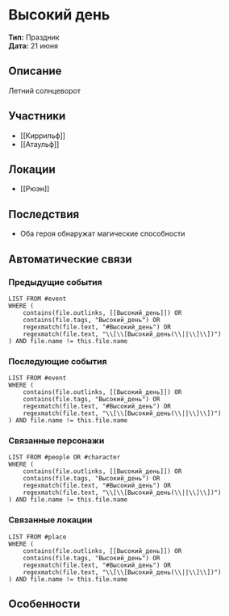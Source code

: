 ﻿---
created: 2025-08-05
name: Высокий день
aliases:
  - Высокий день
type: Праздник
date: 21 июня
tags:
  - event
  - праздник
---

# Высокий день

**Тип:** Праздник  
**Дата:** 21 июня  

## Описание
Летний солнцеворот

## Участники
- [[Киррильф]]
- [[Атаульф]]


## Локации
- [[Рюэн]]


## Последствия
- Оба героя обнаружат магические способности


## Автоматические связи
### Предыдущие события
```dataview
LIST FROM #event
WHERE (
    contains(file.outlinks, [[Высокий_день]]) OR
    contains(file.tags, "Высокий_день") OR
    regexmatch(file.text, "#Высокий_день") OR
    regexmatch(file.text, "\\[\\[Высокий_день(\\||\\]\\])")
) AND file.name != this.file.name
```

### Последующие события
```dataview
LIST FROM #event
WHERE (
    contains(file.outlinks, [[Высокий_день]]) OR
    contains(file.tags, "Высокий_день") OR
    regexmatch(file.text, "#Высокий_день") OR
    regexmatch(file.text, "\\[\\[Высокий_день(\\||\\]\\])")
) AND file.name != this.file.name
```

### Связанные персонажи
```dataview
LIST FROM #people OR #character
WHERE (
    contains(file.outlinks, [[Высокий_день]]) OR
    contains(file.tags, "Высокий_день") OR
    regexmatch(file.text, "#Высокий_день") OR
    regexmatch(file.text, "\\[\\[Высокий_день(\\||\\]\\])")
) AND file.name != this.file.name
```

### Связанные локации
```dataview
LIST FROM #place
WHERE (
    contains(file.outlinks, [[Высокий_день]]) OR
    contains(file.tags, "Высокий_день") OR
    regexmatch(file.text, "#Высокий_день") OR
    regexmatch(file.text, "\\[\\[Высокий_день(\\||\\]\\])")
) AND file.name != this.file.name
```

## Особенности



 
